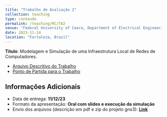 ```yaml
---
title: "Trabalho de Avaliação 2"
collection: teaching
type: conteudo
permalink: /teaching/RC/TA2
venue: "Federal University of Ceara, Department of Electrical Engineering"
date: 2023-11-24
location: "Fortaleza, Brazil"
---
```


**Título**: Modelagem e Simulação de uma Infraestrutura Local de Redes de Computadores.

- [Arquivo Descritivo do Trabalho](https://drive.google.com/file/d/1N393RMfuVIKB0es9xH3Pj2lzHLEC1pHS/view?usp=sharing)
- [Ponto de Partida para o Trabalho](https://docs.gns3.com/docs/getting-started/your-first-cisco-topology)

## Informações Adicionais

- Data de entrega: **11/12/23**
- Formato da apresentação: **Oral com slides e execução da simulação**
- Envio dos arquivos (descrição em pdf e zip do projeto gns3): **[Link](http://forms.google.com)**
